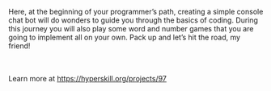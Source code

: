 <p>Here, at the beginning of your programmer&rsquo;s path, creating a simple
  console chat bot will do wonders to guide you through the basics of coding. During
  this journey you will also play some word and number games that you are going to
  implement all on your own. Pack up and let&rsquo;s hit the road, my friend!</p><br/><br/>Learn
  more at <a href="https://hyperskill.org/projects/97?utm_source=ide&utm_medium=ide&utm_campaign=ide&utm_content=project-card">https://hyperskill.org/projects/97</a>
